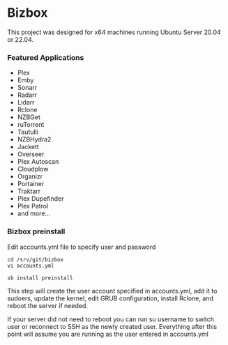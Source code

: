 # Bizbox

This project was designed for x64 machines running Ubuntu Server 20.04 or 22.04. 

### Featured Applications

- Plex
- Emby
- Sonarr
- Radarr
- Lidarr
- Rclone
- NZBGet
- ruTorrent
- Tautulli
- NZBHydra2
- Jackett
- Overseer
- Plex Autoscan
- Cloudplow
- Organizr
- Portainer
- Traktarr
- Plex Dupefinder
- Plex Patrol
- and more...

### Bizbox preinstall

Edit accounts.yml file to specify user and password

```
cd /srv/git/bizbox
vi accounts.yml
```

```
sb install preinstall
```

This step will create the user account specified in accounts.yml, add it to sudoers, update the kernel, edit GRUB configuration, install Rclone, and reboot the server if needed.

If your server did not need to reboot you can run su username to switch user or reconnect to SSH as the newly created user. Everything after this point will assume you are running as the user entered in accounts.yml